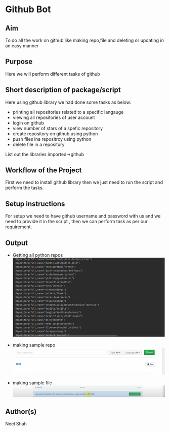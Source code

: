 # Github Bot

## Aim

To do all the work on github like making repo,file and deleting or updating in an easy manner

## Purpose

Here we will perform different tasks of github

## Short description of package/script

 Here using github library we had done some tasks as below:
-  printing all repositories related to a specific langauge
- viewing all repositories of user account
- login on github
- view number of stars of a spefic repository
- create repository on github using python
- push files ina repositroy using python
- delete file in a repository

 List out the libraries imported->github


## Workflow of the Project

First we need to install github library then we just need to run the script and perform the tasks.


## Setup instructions
For setup we need to have github username and password with us and we need to provide it in the script , then we can perform task as per our requirement.




## Output
- Getting all python repos
![image](Images/output_1(git).png)

- making sample repo
![image](Images/output_2(git).png)

- making sample file
![image](Images/output_3(git).png)
## Author(s)

Neel Shah
